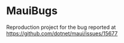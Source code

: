 # MauiBugs
Reproduction project for the bug reported at https://github.com/dotnet/maui/issues/15677
